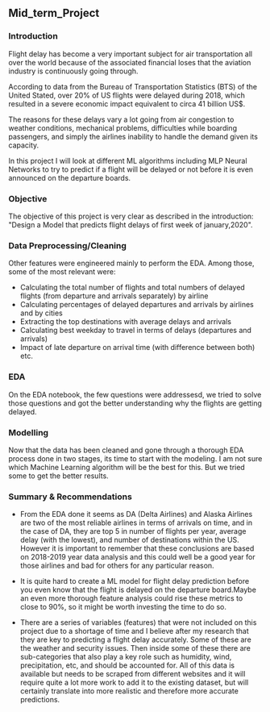 ## Mid_term_Project
### Introduction
Flight delay has become a very important subject for air transportation all over the world because of the associated financial loses that the aviation industry is continuously going through.

According to data from the Bureau of Transportation Statistics (BTS) of the United Stated, over 20% of US flights were delayed during 2018, which resulted in a severe economic impact equivalent to circa 41 billion US$.

The reasons for these delays vary a lot going from air congestion to weather conditions, mechanical problems, difficulties while boarding passengers, and simply the airlines inability to handle the demand given its capacity.

In this project I will look at different ML algorithms including MLP Neural Networks to try to predict if a flight will be delayed or not before it is even announced on the departure boards. 
### Objective
The objective of this project is very clear as described in the introduction: "Design a Model that predicts flight delays of first week of january,2020".

### Data Preprocessing/Cleaning
Other features were engineered mainly to perform the EDA. Among those, some of the most relevant were:

- Calculating the total number of flights and total numbers of delayed flights (from departure and arrivals separately) by airline
- Calculating percentages of delayed departures and arrivals by airlines and by cities
- Extracting the top destinations with average delays and arrivals
- Calculating best weekday to travel in terms of delays (departures and arrivals)
- Impact of late departure on arrival time (with difference between both) etc.

### EDA
On the EDA notebook, the few questions were addressesd, we tried to solve those questions and got the better understanding why the flights are getting delayed.

### Modelling
Now that the data has been cleaned and gone through a thorough EDA process done in two stages, its time to start with the modeling.
I am not sure which Machine Learning algorithm will be the best for this. But we tried some to get the better results.

### Summary & Recommendations

- From the EDA done it seems as DA (Delta Airlines) and Alaska Airlines are two of the most reliable airlines in terms of arrivals on time, and in the case of DA, they are top 5 in number of flights per year, average delay (with the lowest), and number of destinations within the US. However it is important to remember that these conclusions are based on 2018-2019 year data analysis and this could well be a good year for those airlines and bad for others for any particular reason.

- It is quite hard to create a ML model for flight delay prediction before you even know that the flight is delayed on the departure board.Maybe an even more thorough feature analysis could rise these metrics to close to 90%, so it might be worth investing the time to do so.

- There are a series of variables (features) that were not included on this project due to a shortage of time and I believe after my research that they are key to predicting a flight delay accurately. Some of these are the weather and security issues. Then inside some of these there are sub-categories that also play a key role such as humidity, wind, precipitation, etc, and should be accounted for. All of this data is available but needs to be scraped from different websites and it will require quite a lot more work to add it to the existing dataset, but will certainly translate into more realistic and therefore more accurate predictions.
